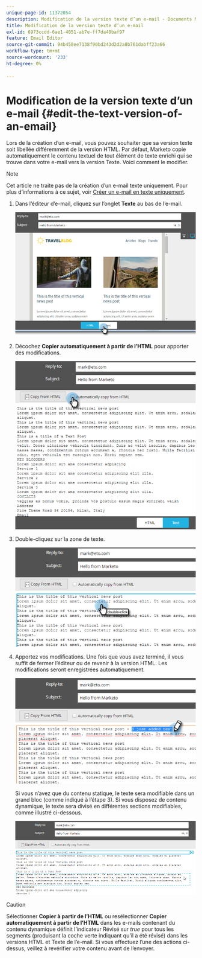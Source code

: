 ```yaml
---
unique-page-id: 11372054
description: Modification de la version texte d’un e-mail - Documents Marketo - Documentation du produit
title: Modification de la version texte d’un e-mail
exl-id: 6973ccdd-6ae1-4051-ab7e-ff7da40baf97
feature: Email Editor
source-git-commit: 94b458ee7138f90bd243d2d2a8b761dabff23a66
workflow-type: tm+mt
source-wordcount: '233'
ht-degree: 0%

---
```


# Modification de la version texte d’un e-mail {#edit-the-text-version-of-an-email}

Lors de la création d’un e-mail, vous pouvez souhaiter que sa version texte soit libellée différemment de la version HTML. Par défaut, Marketo copie automatiquement le contenu textuel de tout élément de texte enrichi qui se trouve dans votre e-mail vers la version Texte. Voici comment le modifier.

>[!NOTE]
>
>Cet article ne traite pas de la création d’un e-mail texte uniquement. Pour plus d’informations à ce sujet, voir [Créer un e-mail en texte uniquement](/help/marketo/product-docs/email-marketing/general/creating-an-email/create-a-text-only-email.md).

1. Dans l’éditeur d’e-mail, cliquez sur l’onglet **Texte** au bas de l’e-mail.

   ![](assets/one-5.png)

1. Décochez **Copier automatiquement à partir de l’HTML** pour apporter des modifications.

   ![](assets/two-5.png)

1. Double-cliquez sur la zone de texte.

   ![](assets/three-4.png)

1. Apportez vos modifications. Une fois que vous avez terminé, il vous suffit de fermer l’éditeur ou de revenir à la version HTML. Les modifications seront enregistrées automatiquement.

   ![](assets/four-4.png)

   Si vous n’avez que du contenu statique, le texte sera modifiable dans un grand bloc (comme indiqué à l’étape 3). Si vous disposez de contenu dynamique, le texte sera divisé en différentes sections modifiables, comme illustré ci-dessous.

   ![](assets/five-3.png)

>[!CAUTION]
>
>Sélectionner **Copier à partir de l’HTML** ou resélectionner **Copier automatiquement à partir de l’HTML** dans les e-mails contenant du contenu dynamique définit l’indicateur Révisé sur _true_ pour tous les segments (produisant la coche verte indiquant qu’il a été révisé) dans les versions HTML et Texte de l’e-mail. Si vous effectuez l’une des actions ci-dessus, veillez à revérifier votre contenu avant de l’envoyer.
